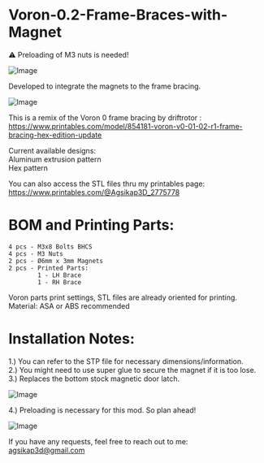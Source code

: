 # Voron-0.2-Frame-Braces-with-Magnet
:warning: Preloading of M3 nuts is needed!

![Image](https://github.com/user-attachments/assets/d1c7dcc5-c278-40db-963b-68301937a232)

Developed to integrate the magnets to the frame bracing.  

![Image](https://github.com/user-attachments/assets/a261ebb9-d92e-44fe-9055-08b33eaa92a8)

This is a remix of the Voron 0 frame bracing by driftrotor :  
https://www.printables.com/model/854181-voron-v0-01-02-r1-frame-bracing-hex-edition-update

Current available designs:  
Aluminum extrusion pattern    
Hex pattern  

You can also access the STL files thru my printables page:  
https://www.printables.com/@Agsikap3D_2775778

# BOM and Printing Parts:  
```
4 pcs - M3x8 Bolts BHCS 
4 pcs - M3 Nuts
2 pcs - Ø6mm x 3mm Magnets
2 pcs - Printed Parts:
        1 - LH Brace
        1 - RH Brace  
```
Voron parts print settings, STL files are already oriented for printing.  
Material: ASA or ABS recommended

# Installation Notes:
1.) You can refer to the STP file for necessary dimensions/information.  
2.) You might need to use super glue to secure the magnet if it is too lose.  
3.) Replaces the bottom stock magnetic door latch.  

![Image](https://github.com/user-attachments/assets/6e371a2a-810b-4436-9907-ef287b39011c)

4.) Preloading is necessary for this mod. So plan ahead!

![Image](https://github.com/user-attachments/assets/191797b0-7a66-48a6-9230-9985cbad4624)

If you have any requests, feel free to reach out to me:  
agsikap3d@gmail.com
